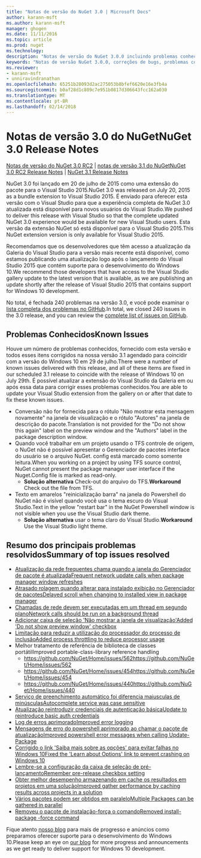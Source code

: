 ```yaml
---
title: "Notas de versão do NuGet 3.0 | Microsoft Docs"
author: karann-msft
ms.author: karann-msft
manager: ghogen
ms.date: 11/11/2016
ms.topic: article
ms.prod: nuget
ms.technology: 
description: "Notas de versão do NuGet 3.0.0 incluindo problemas conhecidos, correções de bug, recursos adicionados e DCRs."
keywords: "Notas de versão NuGet 3.0.0, correções de bugs, problemas conhecidos, adicionaram recursos, DCRs"
ms.reviewer:
- karann-msft
- unniravindranathan
ms.openlocfilehash: 65251b28093d2ac275053b8bfef6620e16e3fb4a
ms.sourcegitcommit: b0af28d1c809c7e951b0817d306643fcc162a030
ms.translationtype: MT
ms.contentlocale: pt-BR
ms.lasthandoff: 02/14/2018
---
```

# <a name="nuget-30-release-notes"></a><span data-ttu-id="e928a-104">Notas de versão 3.0 do NuGet</span><span class="sxs-lookup"><span data-stu-id="e928a-104">NuGet 3.0 Release Notes</span></span>

<span data-ttu-id="e928a-105">[Notas de versão do NuGet 3.0 RC2](../release-notes/nuget-3.0-RC2.md) | [notas de versão 3.1 do NuGet](../release-notes/nuget-3.1.md)</span><span class="sxs-lookup"><span data-stu-id="e928a-105">[NuGet 3.0 RC2 Release Notes](../release-notes/nuget-3.0-RC2.md) | [NuGet 3.1 Release Notes](../release-notes/nuget-3.1.md)</span></span>

<span data-ttu-id="e928a-106">NuGet 3.0 foi lançado em 20 de julho de 2015 como uma extensão do pacote para o Visual Studio 2015.</span><span class="sxs-lookup"><span data-stu-id="e928a-106">NuGet 3.0 was released on July 20, 2015 as a bundle extension to Visual Studio 2015.</span></span> <span data-ttu-id="e928a-107">É enviado para oferecer esta versão com o Visual Studio para que a experiência completa de NuGet 3.0 atualizada está disponível para novos usuários do Visual Studio.</span><span class="sxs-lookup"><span data-stu-id="e928a-107">We pushed to deliver this release with Visual Studio so that the complete updated NuGet 3.0 experience would be available for new Visual Studio users.</span></span> <span data-ttu-id="e928a-108">Esta versão da extensão NuGet só está disponível para o Visual Studio 2015.</span><span class="sxs-lookup"><span data-stu-id="e928a-108">This NuGet extension version is only available for Visual Studio 2015.</span></span>

<span data-ttu-id="e928a-109">Recomendamos que os desenvolvedores que têm acesso a atualização da Galeria do Visual Studio para a versão mais recente está disponível, como estamos publicando uma atualização logo após o lançamento do Visual Studio 2015 que contém suporte para o desenvolvimento do Windows 10.</span><span class="sxs-lookup"><span data-stu-id="e928a-109">We recommend those developers that have access to the Visual Studio gallery update to the latest version that is available, as we are publishing an update shortly after the release of Visual Studio 2015 that contains support for Windows 10 development.</span></span>

<span data-ttu-id="e928a-110">No total, é fechada 240 problemas na versão 3.0, e você pode examinar o [lista completa dos problemas no GitHub](https://github.com/NuGet/Home/issues?q=milestone%3A3.0.0-RTM+is%3Aclosed).</span><span class="sxs-lookup"><span data-stu-id="e928a-110">In total, we closed 240 issues in the 3.0 release, and you can review the [complete list of issues on GitHub](https://github.com/NuGet/Home/issues?q=milestone%3A3.0.0-RTM+is%3Aclosed).</span></span>

## <a name="known-issues"></a><span data-ttu-id="e928a-111">Problemas Conhecidos</span><span class="sxs-lookup"><span data-stu-id="e928a-111">Known Issues</span></span>

<span data-ttu-id="e928a-112">Houve um número de problemas conhecidos, fornecido com esta versão e todos esses itens corrigidos na nossa versão 3.1 agendado para coincidir com a versão do Windows 10 em 29 de julho.</span><span class="sxs-lookup"><span data-stu-id="e928a-112">There were a number of known issues delivered with this release, and all of these items are fixed in our scheduled 3.1 release to coincide with the release of Windows 10 on July 29th.</span></span>  <span data-ttu-id="e928a-113">É possível atualizar a extensão do Visual Studio da Galeria em ou após essa data para corrigir esses problemas conhecidos.</span><span class="sxs-lookup"><span data-stu-id="e928a-113">You are able to update your Visual Studio extension from the gallery on or after that date to fix these known issues.</span></span>

*  <span data-ttu-id="e928a-114">Conversão não for fornecida para o rótulo "Não mostrar esta mensagem novamente" na janela de visualização e o rótulo "Autores" na janela de descrição do pacote.</span><span class="sxs-lookup"><span data-stu-id="e928a-114">Translation is not provided for the "Do not show this again" label on the preview window and the "Authors" label in the package description window.</span></span>
*  <span data-ttu-id="e928a-115">Quando você trabalhar em um projeto usando o TFS controle de origem, o NuGet não é possível apresentar o Gerenciador de pacotes interface do usuário se o arquivo NuGet. config está marcado como somente leitura.</span><span class="sxs-lookup"><span data-stu-id="e928a-115">When you working on a project by using TFS source control, NuGet cannot present the package manager user interface if the Nuget.Config file is marked as read-only.</span></span>
   * <span data-ttu-id="e928a-116">**Solução alternativa** Check-out do arquivo do TFS.</span><span class="sxs-lookup"><span data-stu-id="e928a-116">**Workaround** Check out the file from TFS.</span></span>
*  <span data-ttu-id="e928a-117">Texto em amarelos "reinicialização barra" na janela do Powershell do NuGet não é visível quando você usa o tema escuro do Visual Studio.</span><span class="sxs-lookup"><span data-stu-id="e928a-117">Text in the yellow "restart bar" in the NuGet Powershell window is not visible when you use the Visual Studio dark theme.</span></span>
   * <span data-ttu-id="e928a-118">**Solução alternativa** usar o tema claro do Visual Studio.</span><span class="sxs-lookup"><span data-stu-id="e928a-118">**Workaround** Use the Visual Studio light theme.</span></span>


## <a name="summary-of-top-issues-resolved"></a><span data-ttu-id="e928a-119">Resumo dos principais problemas resolvidos</span><span class="sxs-lookup"><span data-stu-id="e928a-119">Summary of top issues resolved</span></span>

* [<span data-ttu-id="e928a-120">Atualização da rede frequentes chama quando a janela do Gerenciador de pacote é atualizada</span><span class="sxs-lookup"><span data-stu-id="e928a-120">Frequent network update calls when package manager window refreshes</span></span>](https://github.com/NuGet/Home/issues/515)
* [<span data-ttu-id="e928a-121">Atrasado rolagem quando alterar para instalado exibição no Gerenciador de pacotes</span><span class="sxs-lookup"><span data-stu-id="e928a-121">Delayed scroll when changing to installed view in package manager</span></span>](https://github.com/NuGet/Home/issues/519)
* [<span data-ttu-id="e928a-122">Chamadas de rede devem ser executadas em um thread em segundo plano</span><span class="sxs-lookup"><span data-stu-id="e928a-122">Network calls should be run on a background thread</span></span>](https://github.com/NuGet/Home/issues/516)
* [<span data-ttu-id="e928a-123">Adicionar caixa de seleção 'Não mostrar a janela de visualização'</span><span class="sxs-lookup"><span data-stu-id="e928a-123">Added 'Do not show preview window' checkbox</span></span>](https://github.com/NuGet/Home/issues/566)
* [<span data-ttu-id="e928a-124">Limitação para reduzir a utilização do processador do processo de inclusão</span><span class="sxs-lookup"><span data-stu-id="e928a-124">Added process throttling to reduce processor usage</span></span>](https://github.com/NuGet/Home/issues/356)
* <span data-ttu-id="e928a-125">Melhor tratamento de referência de biblioteca de classes portátil</span><span class="sxs-lookup"><span data-stu-id="e928a-125">Improved portable-class-library reference handling</span></span>
    * [<span data-ttu-id="e928a-126">https://github.com/NuGet/Home/issues/562</span><span class="sxs-lookup"><span data-stu-id="e928a-126">https://github.com/NuGet/Home/issues/562</span></span>](https://github.com/NuGet/Home/issues/562)
    * [<span data-ttu-id="e928a-127">https://github.com/NuGet/Home/issues/454</span><span class="sxs-lookup"><span data-stu-id="e928a-127">https://github.com/NuGet/Home/issues/454</span></span>](https://github.com/NuGet/Home/issues/454)
    * [<span data-ttu-id="e928a-128">https://github.com/NuGet/Home/issues/440</span><span class="sxs-lookup"><span data-stu-id="e928a-128">https://github.com/NuGet/Home/issues/440</span></span>](https://github.com/NuGet/Home/issues/440)
* [<span data-ttu-id="e928a-129">Serviço de preenchimento automático foi diferencia maiusculas de minúsculas</span><span class="sxs-lookup"><span data-stu-id="e928a-129">Autocomplete service was case sensitive</span></span>](https://github.com/NuGet/Home/issues/198)
* [<span data-ttu-id="e928a-130">Atualização reintroduzir credenciais de autenticação básica</span><span class="sxs-lookup"><span data-stu-id="e928a-130">Update to reintroduce basic auth credentials</span></span>](https://github.com/NuGet/Home/issues/456)
* [<span data-ttu-id="e928a-131">Log de erros aprimorado</span><span class="sxs-lookup"><span data-stu-id="e928a-131">Improved error logging</span></span>](https://github.com/NuGet/Home/issues/407)
* [<span data-ttu-id="e928a-132">Mensagens de erro do powershell aprimorado ao chamar o pacote de atualização</span><span class="sxs-lookup"><span data-stu-id="e928a-132">Improved powershell error messages when calling Update-Package</span></span>](https://github.com/NuGet/Home/issues/5)
* [<span data-ttu-id="e928a-133">Corrigido o link 'Saiba mais sobre as opções' para evitar falhas no Windows 10</span><span class="sxs-lookup"><span data-stu-id="e928a-133">Fixed the 'Learn about Options' link to prevent crashing on Windows 10</span></span>](https://github.com/NuGet/Home/issues/822)
* [<span data-ttu-id="e928a-134">Lembre-se a configuração da caixa de seleção de pré-lançamento</span><span class="sxs-lookup"><span data-stu-id="e928a-134">Remember pre-release checkbox setting</span></span>](https://github.com/NuGet/Home/issues/732)
* [<span data-ttu-id="e928a-135">Obter melhor desempenho armazenando em cache os resultados em projetos em uma solução</span><span class="sxs-lookup"><span data-stu-id="e928a-135">Improved gather performance by caching results across projects in a solution</span></span>](https://github.com/NuGet/Home/issues/721)
* [<span data-ttu-id="e928a-136">Vários pacotes podem ser obtidos em paralelo</span><span class="sxs-lookup"><span data-stu-id="e928a-136">Multiple Packages can be gathered in parallel</span></span>](https://github.com/NuGet/Home/issues/713)
* [<span data-ttu-id="e928a-137">Removeu o pacote de instalação-força o comando</span><span class="sxs-lookup"><span data-stu-id="e928a-137">Removed install-package -force command</span></span>](https://github.com/NuGet/Home/issues/697)

<span data-ttu-id="e928a-138">Fique atento [nosso blog](http://blog.nuget.org) para mais de progresso e anúncios como preparamos oferecer suporte para o desenvolvimento do Windows 10.</span><span class="sxs-lookup"><span data-stu-id="e928a-138">Please keep an eye on [our blog](http://blog.nuget.org) for more progress and announcements as we get ready to deliver support for Windows 10 development.</span></span>